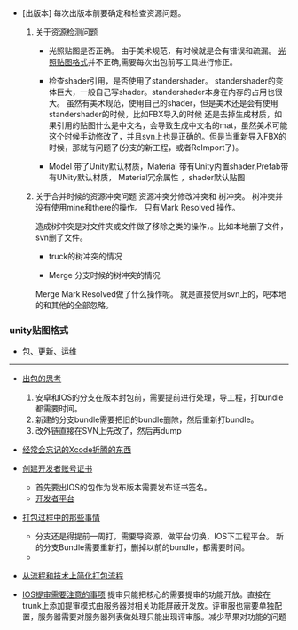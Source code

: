 * [出版本]
    每次出版本前要确定和检查资源问题。

    1. 关于资源检测问题
        * 光照贴图是否正确。 由于美术规范，有时候就是会有错误和疏漏。 [光照贴图格式](#2001)并不正确,需要每次出包前写工具进行修正。
  
        * 检查shader引用，是否使用了standershader。 standershader的变体巨大，一般自己写shader。standershader本身在内存的占用也很大。 虽然有美术规范，使用自己的shader，但是美术还是会有使用standershader的时候，比如FBX导入的时候 还是去掉生成材质，如果引用的贴图什么是中文名，会导致生成中文名的mat，虽然美术可能这个时候手动修改了，并且svn上也是正确的。但是当重新导入FBX的时候，那就有问题了(分支的新工程，或者ReImport了)。

        * Model 带了Unity默认材质，Material 带有Unity内置shader,Prefab带有UNity默认材质， Material冗余属性 ，shader默认贴图


    2. 关于合并时候的资源冲突问题
        资源冲突分修改冲突和 树冲突。 树冲突并没有使用mine和there的操作。 只有Mark Resolved 操作。

        造成树冲突是对文件夹或文件做了移除之类的操作，。比如本地删了文件，svn删了文件。

        * truck的树冲突的情况

        * Merge 分支时候的树冲突的情况
        
        Merge Mark Resolved做了什么操作呢。 就是直接使用svn上的，吧本地的和其他的全部忽略。

<h3 id = "2001"> unity贴图格式 </h3>

* [包、更新、运维]()

* * *
 
  * [出包的思考]()
  
    1. 安卓和IOS的分支在版本封包前，需要提前进行处理，导工程，打bundle都需要时间。
    2. 新建的分支bundle需要把旧的bundle删除，然后重新打bundle。
    3. 改外链直接在SVN上先改了，然后再dump


  * [经常会忘记的Xcode折腾的东西]()

* [创建开发者账号证书](#01)
    * 首先要出IOS的包作为发布版本需要发布证书签名。 
    * [开发者平台](https://developer.apple.com/devcenter/ios/index.action)
* [打包过程中的那些事情](#02)
  * 分支还是得提前一周打，需要导资源，做平台切换，IOS下工程平台。 新的分支Bundle需要重新打，删掉以前的bundle，都需要时间。
  * 
* [从流程和技术上简化打包流程](#03)
* [IOS提审需要注意的事项](#04)
    提审只能把核心的需要提审的功能开放。直接在trunk上添加提审模式由服务器对相关功能屏蔽开发放。评审服也需要单独配置，服务器需要对服务器列表做处理只能出现评审服。减少苹果对功能的问题
  


  

